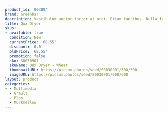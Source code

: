 ```yaml
---
product_id: '00309'
brand: Greenbar
description: Vestibulum auctor tortor at orci. Etiam faucibus. Nulla facilisi.
title: Qux Dryer
skus:
- available: true
  condition: New
  currentPrice: '68.55'
  discount: '0.0'
  oldPrice: '68.55'
  promotion: false
  sku: S0030901
  skuName: Qux Dryer - Wheat
  thumbnailURL: https://picsum.photos/seed/S0030901/300/300
  imageURL: https://picsum.photos/seed/S0030901/600/600
layout: product
categories:
- - Multimedia
  - Grault
  - Ploo
  - Murkmellow
---
```

